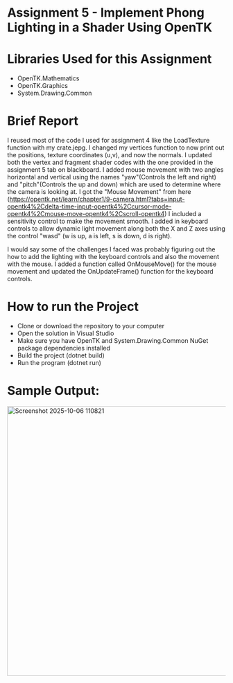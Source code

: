 # Assignment 5 - Implement Phong Lighting in a Shader Using OpenTK

# Libraries Used for this Assignment
- OpenTK.Mathematics
- OpenTK.Graphics
- System.Drawing.Common

# Brief Report
I reused most of the code I used for assignment 4 like the LoadTexture function with my crate.jepg. I changed my vertices function to now print out the positions, texture coordinates (u,v), and now the normals. I updated both the vertex and fragment shader codes with the one provided in the assignment 5 tab on blackboard. I added mouse movement with two angles horizontal and vertical using the names "yaw"(Controls the left and right) and "pitch"(Controls the up and down) which are used to determine where the camera is looking at. I got the "Mouse Movement" from here (https://opentk.net/learn/chapter1/9-camera.html?tabs=input-opentk4%2Cdelta-time-input-opentk4%2Ccursor-mode-opentk4%2Cmouse-move-opentk4%2Cscroll-opentk4) I included a sensitivity control to make the movement smooth. I added in keyboard controls to allow dynamic light movement along both the X and Z axes using the control "wasd" (w is up, a is left, s is down, d is right). 

I would say some of the challenges I faced was probably figuring out the how to add the lighting with the keyboard controls and also the movement with the mouse. I added a function called OnMouseMove() for the mouse movement and updated the OnUpdateFrame() function for the keyboard controls.


# How to run the Project
- Clone or download the repository to your computer
- Open the solution in Visual Studio
- Make sure you have OpenTK and System.Drawing.Common NuGet package dependencies installed
- Build the project (dotnet build)
- Run the program (dotnet run)

# Sample Output:
<img width="725" height="623" alt="Screenshot 2025-10-06 110821" src="https://github.com/user-attachments/assets/843238df-d8c2-449f-a758-c5a2cbf806ad" />


